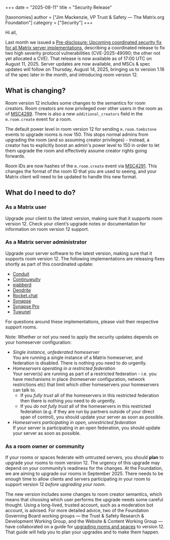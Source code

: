 +++
date = "2025-08-11"
title = "Security Release"

[taxonomies]
author = ["Jim Mackenzie, VP Trust & Safety — The Matrix.org Foundation"]
category = ["Security"]
+++

Hi all,

Last month we issued a [Pre-disclosure: Upcoming coordinated security fix for all Matrix server implementations](@/blog/2025/07/2025-07-16-security-predisclosure.md), describing a coordinated release to fix two high severity protocol vulnerabilities (CVE-2025-49090; the other not yet allocated a CVE). That release is now available as of 17:00 UTC on August 11, 2025. Server updates are now available, and MSCs & spec updates will follow on Thursday, August 14, 2025, bringing us to version 1.16 of the spec later in the month, and introducing room version 12.

<!-- more -->

## What is changing?

Room version 12 includes some changes to the semantics for room creators. Room creators are now privileged over other users in the room as of [MSC4289](https://github.com/matrix-org/matrix-spec-proposals/pull/4289). There is also a new `additional_creators` field in the `m.room.create` event for a room.

The default power level in room version 12 for sending `m.room.tombstone` events to upgrade rooms is now 150. This stops normal admins from upgrading the room (and so assuming creator privileges) - instead, a creator has to explicitly boost an admin's power level to 150 in order to let them upgrade the room and effectively assume creator rights going forwards.

Room IDs are now hashes of the `m.room.create` event via [MSC4291](https://github.com/matrix-org/matrix-spec-proposals/pull/4291). This changes the format of the room ID that you are used to seeing, and your Matrix client will need to be updated to handle this new format.

## What do I need to do?

### As a Matrix user

Upgrade your client to the latest version, making sure that it supports room version 12. Check your client’s upgrade notes or documentation for information on room version 12 support.

### As a Matrix server administrator

Upgrade your server software to the latest version, making sure that it supports room version 12. The following implementations are releasing fixes shortly as part of this coordinated update:

* [Conduit](https://conduit.rs/)
* [Continuwuity](https://continuwuity.org/)
* [ejabberd](https://www.ejabberd.im/index.html)
* [Dendrite](https://element-hq.github.io/dendrite/)
* [Rocket.chat](https://www.rocket.chat/)
* [Synapse](https://github.com/element-hq/synapse)
* [Synapse Pro](https://element.io/server-suite/synapse-pro)
* [Tuwunel](https://github.com/matrix-construct/tuwunel)

For questions around these implementations, please visit their respective support rooms.

Note: Whether or not you need to apply the security updates depends on your homeserver configuration:

* *Single instance, unfederated homeserver*  
  You are running a single instance of a Matrix homeserver, and federation is disabled. There is nothing you need to do urgently.
* *Homeservers operating in a restricted federation*  
  Your server(s) are running as part of a restricted federation - i.e. you have mechanisms in place (homeserver configuration, network restrictions etc) that limit which other homeservers your homeservers can talk to.
  * If you *fully trust* all of the homeservers in this restricted federation then there is nothing you need to do urgently.
  * If you *do not fully trust* all of the homeservers in this restricted federation (e.g. if they are run by partners outside of your direct span of control), you should update your server as soon as possible.
* *Homeservers participating in open, unrestricted federation*  
  If your server is participating in an open federation, you should update your server as soon as possible.

### As a room owner or community

If your rooms or spaces federate with untrusted servers, you should **plan** to upgrade your rooms to room version 12. The urgency of this upgrade may depend on your community’s readiness for the changes. At the Foundation, we are aiming to upgrade our rooms in September 2025. There needs to be enough time to allow clients and servers participating in your room to support version 12 *before upgrading your room*.

The new version includes some changes to room creator semantics, which means that choosing which user performs the upgrade needs some careful thought. Using a long-lived, trusted account, such as a moderation bot account, is advised. For more detailed advice, two of the Foundation Governing Board working groups — the Trust & Safety Research & Development Working Group, and the Website & Content Working Group — have collaborated on a guide for [upgrading rooms and spaces](@/docs/communities/administration/_index.md#room-upgrades) to version 12. That guide will help you to plan your upgrades and to make them happen.
